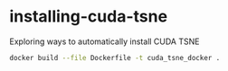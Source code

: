# installing-cuda-tsne
Exploring ways to automatically install CUDA TSNE

```bash
docker build --file Dockerfile -t cuda_tsne_docker .
```